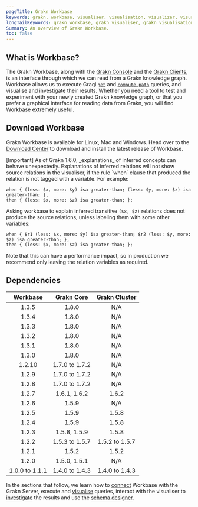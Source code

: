```yaml
---
pageTitle: Grakn Workbase
keywords: grakn, workbase, visualiser, visualisation, visualizer, visualization
longTailKeywords: grakn workbase, grakn visualiser, grakn visualisation, grakn visualizer, grakn visualization
Summary: An overview of Grakn Workbase.
toc: false
---
```


## What is Workbase?
The Grakn Workbase, along with the [Grakn Console](../02-running-grakn/02-console.md) and the [Grakn Clients](../03-client-api/00-overview.md), is an interface through which we can read from a Grakn knowledge graph.
Workbase allows us to execute Graql [`get`](../11-query/02-get-query.md) and [`compute path`](../11-query/07-compute-query.md#compute-the-shortest-path) queries, and visualise and investigate their results.
Whether you need a tool to test and experiment with your newly created Grakn knowledge graph, or that you prefer a graphical interface for reading data from Grakn, you will find Workbase extremely useful.

## Download Workbase
Grakn Workbase is available for Linux, Mac and Windows. Head over to the [Download Center](https://grakn.ai/download#workbase) to download and install the latest release of Workbase.

<div class="note">
[Important]
As of Grakn 1.6.0, _explanations_ of inferred concepts can behave unexpectedly. Explanations of inferred relations will not show source relations in the visualiser, if the rule `when` clause that produced the relation is not tagged with a variable. For example:

<!-- test-ignore -->
```graql
when { (less: $x, more: $y) isa greater-than; (less: $y, more: $z) isa greater-than; },
then { (less: $x, more: $z) isa greater-than; };
```

Asking workbase to explain inferred transitive `($x, $z)` relations does not produce the source relations, unless labeling them with some other variables:

<!-- test-ignore -->
```graql
when { $r1 (less: $x, more: $y) isa greater-than; $r2 (less: $y, more: $z) isa greater-than; },
then { (less: $x, more: $z) isa greater-than; };
```
  
  Note that this can have a performance impact, so in production we recommend only leaving the relation variables as required.
</div>

## Dependencies

| Workbase       | Grakn Core          | Grakn Cluster          |
| :------------: | :-----------------: | :-----------------: |
| 1.3.5          | 1.8.0               | N/A                 |
| 1.3.4          | 1.8.0               | N/A                 |
| 1.3.3          | 1.8.0               | N/A                 |
| 1.3.2          | 1.8.0               | N/A                 |
| 1.3.1          | 1.8.0               | N/A                 |
| 1.3.0          | 1.8.0               | N/A                 |
| 1.2.10         | 1.7.0 to 1.7.2      | N/A                 |
| 1.2.9          | 1.7.0 to 1.7.2      | N/A                 |
| 1.2.8          | 1.7.0 to 1.7.2      | N/A                 |
| 1.2.7          | 1.6.1, 1.6.2        | 1.6.2               |
| 1.2.6          | 1.5.9               | N/A                 |
| 1.2.5          | 1.5.9               | 1.5.8               |
| 1.2.4          | 1.5.9               | 1.5.8               |
| 1.2.3          | 1.5.8, 1.5.9        | 1.5.8               |
| 1.2.2          | 1.5.3 to 1.5.7      | 1.5.2 to 1.5.7      |
| 1.2.1          | 1.5.2               | 1.5.2               |
| 1.2.0          | 1.5.0, 1.5.1        | N/A                 |
| 1.0.0 to 1.1.1 | 1.4.0 to 1.4.3      | 1.4.0 to 1.4.3      |


In the sections that follow, we learn how to [connect](../07-workbase/01-connection.md) Workbase with the Grakn Server, execute and [visualise](../07-workbase/02-visualisation.md) queries, interact with the visualiser to [investigate](../07-workbase/03-investigation.md) the results and use the [schema designer](../07-workbase/04-schema-designer.md).
